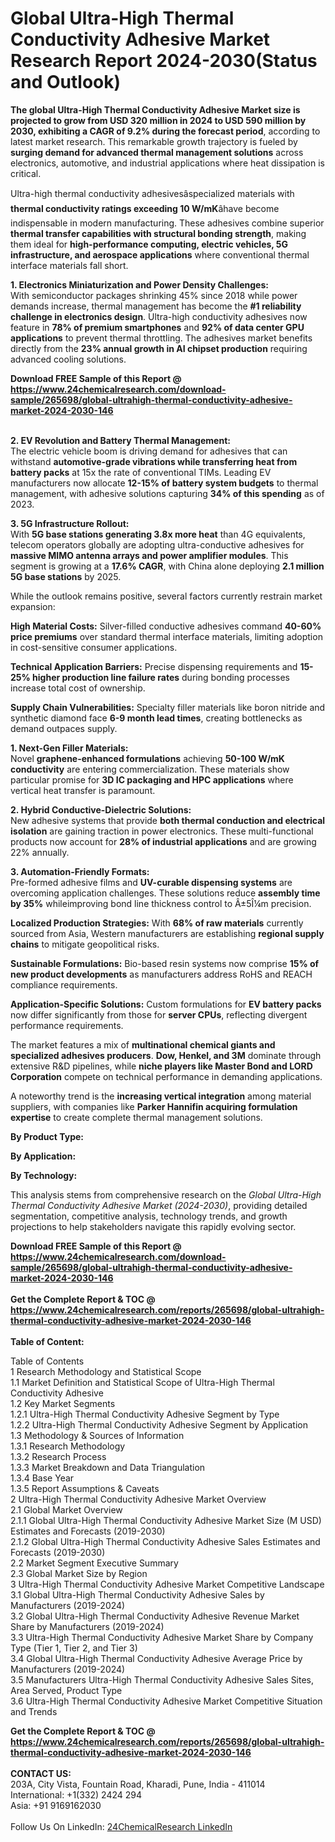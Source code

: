 <h1>Global Ultra-High Thermal Conductivity Adhesive Market Research Report 2024-2030(Status and Outlook)</h1><p><strong>The global Ultra-High Thermal Conductivity Adhesive Market size is projected to grow from USD 320 million in 2024 to USD 590 million by 2030, exhibiting a CAGR of 9.2% during the forecast period</strong>, according to latest market research. This remarkable growth trajectory is fueled by <strong>surging demand for advanced thermal management solutions</strong> across electronics, automotive, and industrial applications where heat dissipation is critical.</p><p>Ultra-high thermal conductivity adhesivesâspecialized materials with <strong>thermal conductivity ratings exceeding 10 W/mK</strong>âhave become indispensable in modern manufacturing. These adhesives combine superior <strong>thermal transfer capabilities with structural bonding strength</strong>, making them ideal for <strong>high-performance computing, electric vehicles, 5G infrastructure, and aerospace applications</strong> where conventional thermal interface materials fall short.</p><p><strong>1. Electronics Miniaturization and Power Density Challenges:</strong><br>
With semiconductor packages shrinking 45% since 2018 while power demands increase, thermal management has become the <strong>#1 reliability challenge in electronics design</strong>. Ultra-high conductivity adhesives now feature in <strong>78% of premium smartphones</strong> and <strong>92% of data center GPU applications</strong> to prevent thermal throttling. The adhesives market benefits directly from the <strong>23% annual growth in AI chipset production</strong> requiring advanced cooling solutions.</p><div><b>Download FREE Sample of this Report @ 
            <a href="https://www.24chemicalresearch.com/download-sample/265698/global-ultrahigh-thermal-conductivity-adhesive-market-2024-2030-146">
            https://www.24chemicalresearch.com/download-sample/265698/global-ultrahigh-thermal-conductivity-adhesive-market-2024-2030-146</a></b></div><br><p><strong>2. EV Revolution and Battery Thermal Management:</strong><br>
The electric vehicle boom is driving demand for adhesives that can withstand <strong>automotive-grade vibrations while transferring heat from battery packs</strong> at 15x the rate of conventional TIMs. Leading EV manufacturers now allocate <strong>12-15% of battery system budgets</strong> to thermal management, with adhesive solutions capturing <strong>34% of this spending</strong> as of 2023.</p><p><strong>3. 5G Infrastructure Rollout:</strong><br>
With <strong>5G base stations generating 3.8x more heat</strong> than 4G equivalents, telecom operators globally are adopting ultra-conductive adhesives for <strong>massive MIMO antenna arrays and power amplifier modules</strong>. This segment is growing at a <strong>17.6% CAGR</strong>, with China alone deploying <strong>2.1 million 5G base stations</strong> by 2025.</p><p>While the outlook remains positive, several factors currently restrain market expansion:</p><p><strong>High Material Costs:</strong> Silver-filled conductive adhesives command <strong>40-60% price premiums</strong> over standard thermal interface materials, limiting adoption in cost-sensitive consumer applications.</p><p><strong>Technical Application Barriers:</strong> Precise dispensing requirements and <strong>15-25% higher production line failure rates</strong> during bonding processes increase total cost of ownership.</p><p><strong>Supply Chain Vulnerabilities:</strong> Specialty filler materials like boron nitride and synthetic diamond face <strong>6-9 month lead times</strong>, creating bottlenecks as demand outpaces supply.</p><p><strong>1. Next-Gen Filler Materials:</strong><br>
Novel <strong>graphene-enhanced formulations</strong> achieving <strong>50-100 W/mK conductivity</strong> are entering commercialization. These materials show particular promise for <strong>3D IC packaging and HPC applications</strong> where vertical heat transfer is paramount.</p><p><strong>2. Hybrid Conductive-Dielectric Solutions:</strong><br>
New adhesive systems that provide <strong>both thermal conduction and electrical isolation</strong> are gaining traction in power electronics. These multi-functional products now account for <strong>28% of industrial applications</strong> and are growing 22% annually.</p><p><strong>3. Automation-Friendly Formats:</strong><br>
Pre-formed adhesive films and <strong>UV-curable dispensing systems</strong> are overcoming application challenges. These solutions reduce <strong>assembly time by 35%</strong> whileimproving bond line thickness control to Â±5Î¼m precision.</p><p><strong>Localized Production Strategies:</strong> With <strong>68% of raw materials</strong> currently sourced from Asia, Western manufacturers are establishing <strong>regional supply chains</strong> to mitigate geopolitical risks.</p><p><strong>Sustainable Formulations:</strong> Bio-based resin systems now comprise <strong>15% of new product developments</strong> as manufacturers address RoHS and REACH compliance requirements.</p><p><strong>Application-Specific Solutions:</strong> Custom formulations for <strong>EV battery packs</strong> now differ significantly from those for <strong>server CPUs</strong>, reflecting divergent performance requirements.</p><p>The market features a mix of <strong>multinational chemical giants and specialized adhesives producers</strong>. <strong>Dow, Henkel, and 3M</strong> dominate through extensive R&amp;D pipelines, while <strong>niche players like Master Bond and LORD Corporation</strong> compete on technical performance in demanding applications.</p><p>A noteworthy trend is the <strong>increasing vertical integration</strong> among material suppliers, with companies like <strong>Parker Hannifin acquiring formulation expertise</strong> to create complete thermal management solutions.</p><p><strong>By Product Type:</strong></p><p><strong>By Application:</strong></p><p><strong>By Technology:</strong></p><p>This analysis stems from comprehensive research on the <em>Global Ultra-High Thermal Conductivity Adhesive Market (2024-2030)</em>, providing detailed segmentation, competitive analysis, technology trends, and growth projections to help stakeholders navigate this rapidly evolving sector.</p><div><b>Download FREE Sample of this Report @ 
            <a href="https://www.24chemicalresearch.com/download-sample/265698/global-ultrahigh-thermal-conductivity-adhesive-market-2024-2030-146">
            https://www.24chemicalresearch.com/download-sample/265698/global-ultrahigh-thermal-conductivity-adhesive-market-2024-2030-146</a></b></div><br><div><b>Get the Complete Report & TOC @ 
            <a href="https://www.24chemicalresearch.com/reports/265698/global-ultrahigh-thermal-conductivity-adhesive-market-2024-2030-146">
            https://www.24chemicalresearch.com/reports/265698/global-ultrahigh-thermal-conductivity-adhesive-market-2024-2030-146</a></b></div><br>
            <b>Table of Content:</b><p>Table of Contents<br />
1 Research Methodology and Statistical Scope<br />
1.1 Market Definition and Statistical Scope of Ultra-High Thermal Conductivity Adhesive<br />
1.2 Key Market Segments<br />
1.2.1 Ultra-High Thermal Conductivity Adhesive Segment by Type<br />
1.2.2 Ultra-High Thermal Conductivity Adhesive Segment by Application<br />
1.3 Methodology & Sources of Information<br />
1.3.1 Research Methodology<br />
1.3.2 Research Process<br />
1.3.3 Market Breakdown and Data Triangulation<br />
1.3.4 Base Year<br />
1.3.5 Report Assumptions & Caveats<br />
2 Ultra-High Thermal Conductivity Adhesive Market Overview<br />
2.1 Global Market Overview<br />
2.1.1 Global Ultra-High Thermal Conductivity Adhesive Market Size (M USD) Estimates and Forecasts (2019-2030)<br />
2.1.2 Global Ultra-High Thermal Conductivity Adhesive Sales Estimates and Forecasts (2019-2030)<br />
2.2 Market Segment Executive Summary<br />
2.3 Global Market Size by Region<br />
3 Ultra-High Thermal Conductivity Adhesive Market Competitive Landscape<br />
3.1 Global Ultra-High Thermal Conductivity Adhesive Sales by Manufacturers (2019-2024)<br />
3.2 Global Ultra-High Thermal Conductivity Adhesive Revenue Market Share by Manufacturers (2019-2024)<br />
3.3 Ultra-High Thermal Conductivity Adhesive Market Share by Company Type (Tier 1, Tier 2, and Tier 3)<br />
3.4 Global Ultra-High Thermal Conductivity Adhesive Average Price by Manufacturers (2019-2024)<br />
3.5 Manufacturers Ultra-High Thermal Conductivity Adhesive Sales Sites, Area Served, Product Type<br />
3.6 Ultra-High Thermal Conductivity Adhesive Market Competitive Situation and Trends<br />
</p><div><b>Get the Complete Report & TOC @ 
            <a href="https://www.24chemicalresearch.com/reports/265698/global-ultrahigh-thermal-conductivity-adhesive-market-2024-2030-146">
            https://www.24chemicalresearch.com/reports/265698/global-ultrahigh-thermal-conductivity-adhesive-market-2024-2030-146</a></b></div><br><b>CONTACT US:</b><br>
            203A, City Vista, Fountain Road, Kharadi, Pune, India - 411014<br>
            International: +1(332) 2424 294<br>
            Asia: +91 9169162030 <br><br>
            Follow Us On LinkedIn: <a href="https://www.linkedin.com/company/24chemicalresearch/">24ChemicalResearch LinkedIn</a>